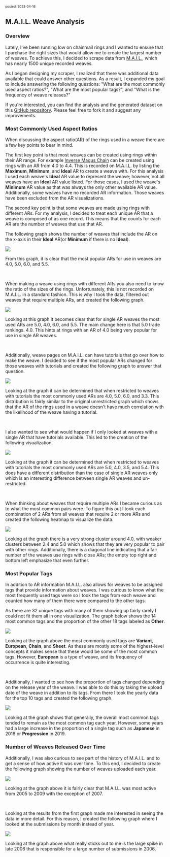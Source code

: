 <font size=1>posted: 2023-04-16</font>

## M.A.I.L. Weave Analysis

### **Overview**

Lately, I've been running low on chainmail rings and I wanted to ensure that I purchase the right sizes that would allow me to create the largest number of weaves. To achieve this, I decided to scrape data from [M.A.I.L.](https://www.mailleartisans.org/), which has nearly 1500 unique recorded weaves.

As I began designing my scraper, I realized that there was additional data available that could answer other questions. As a result, I expanded my goal to include answering the following questions: "What are the most commonly used aspect ratios?", "What are the most popular tags?", and "What is the frequency of weave releases?"

If you're interested, you can find the analysis and the generated dataset on this [GitHub repository](https://github.com/moaatt2/chainmail_stats). Please feel free to fork it and suggest any improvements.


### **Most Commonly Used Aspect Ratios**

When discussing the aspect ratio(AR) of the rings used in a weave there are a few key points to bear in mind.

The first key point is that most weaves can be created using rings within their AR range. For example [Inverse Magus Chain](https://www.mailleartisans.org/weaves/weavedisplay.php?key=1199) can be created using rings with an AR from $4.0$ to $4.4$. This is recorded on M.A.I.L. by listing the **Maximum**, **Minimum**, and **Ideal** AR to create a weave with. For this analysis I used each weave's **Ideal** AR value to represent the weave; however, not all weaves have an **Ideal** AR value listed. For those cases, I used the weave's **Minimum** AR value as that was always the only other available AR value. Additionally, some weaves have no recorded AR information. Those weaves have been excluded from the AR visualizations.

The second key point is that some weaves are made using rings with different ARs. For my analysis, I decided to treat each unique AR that a weave is composed of as one record. This means that the counts for each AR are the number of weaves that use that AR.

The following graph shows the number of weaves that include the AR on the x-axis in their **Ideal** AR(or **Minimum** if there is no **Ideal**).

<img src="../assets/images/chainmail/mail_weave_analysis/weaves-by-aspect-ratio.png">

From this graph, it is clear that the most popular ARs for use in weaves are $4.0$, $5.0$, $6.0$, and $5.5$.

<br>

When making a weave using rings with different ARs you also need to know the ratio of the sizes of the rings. Unfortunately, this is not recorded on M.A.I.L. in a standard fashion. This is why I took the data, filtered out weaves that require multiple ARs, and created the following graph.

<img src="../assets/images/chainmail/mail_weave_analysis/weaves-by-aspect-ratio(single-ar).png">

Looking at this graph it becomes clear that for single AR weaves the most used ARs are $5.0$, $4.0$, $6.0$, and $5.5$. The main change here is that $5.0$ trade rankings. $4.0$. This hints at rings with an AR of $4.0$ being very popular for use in single AR weaves.

<br>

Additionally, weave pages on M.A.I.L. can have tutorials that go over how to make the weave. I decided to see if the most popular ARs changed for those weaves with tutorials and created the following graph to answer that question.

<img src="../assets/images/chainmail/mail_weave_analysis/weaves-by-aspect-ratio(tutorial-available).png">

Looking at the graph it can be determined that when restricted to weaves with tutorials the most commonly used ARs are $4.0$, $5.0$, $6.0$, and $3.3$. This distribution is fairly similar to the original unrestricted graph which shows that the AR of the rings used in a weave doesn't have much correlation with the likelihood of the weave having a tutorial.

<br>

I also wanted to see what would happen if I only looked at weaves with a single AR that have tutorials available. This led to the creation of the following visualization.

<img src="../assets/images/chainmail/mail_weave_analysis/weaves-by-aspect-ratio(single-ar-tutorial-available).png">

Looking at the graph it can be determined that when restricted to weaves with tutorials the most commonly used ARs are $5.0$, $4.0$, $3.5$, and $5.4$. This does have a different distribution than the case of single AR weaves only which is an interesting difference between single AR weaves and un-restricted.

<br>

When thinking about weaves that require multiple ARs I became curious as to what the most common pairs were. To figure this out I took each combination of 2 ARs from all weaves that require 2 or more ARs and created the following heatmap to visualize the data.

<img src="../assets/images/chainmail/mail_weave_analysis/ar-pair-frequency.png">

Looking at the graph there is a very strong cluster around $4.0$, with weaker clusters between $2.4$ and $5.0$ which shows that they are very popular to pair with other rings. Additionally, there is a diagonal line indicating that a fair number of the weaves use rings with close ARs; the empty top right and bottom left emphasize that even further. 

### **Most Popular Tags**

In addition to AR information M.A.I.L. also allows for weaves to be assigned tags that provide information about weaves. I was curious to know what the most frequently used tags were so I took the tags from each weave and counted how many of them there were compared to the other tags.

As there are 32 unique tags with many of them showing up fairly rarely I could not fit them all in one visualization. The graph below shows the 14 most common tags and the proportion of the other 18 tags labeled as **Other**.

<img src="../assets/images/chainmail/mail_weave_analysis/relative_tag_frequency.png">

Looking at the graph above the most commonly used tags are **Variant**, **European**, **Chain**, and **Sheet**. As these are mostly some of the highest-level concepts it makes sense that these would be some of the most common tags. However, **European** is a type of weave, and its frequency of occurrence is quite interesting.

<br>

Additionally, I wanted to see how the proportion of tags changed depending on the release year of the weave. I was able to do this by taking the upload date of the weave in addition to its tags. From there I took the yearly data for the top 10 tags and created the following graph.

<img src="../assets/images/chainmail/mail_weave_analysis/relative_tag_frequency(yearly).png">

Looking at the graph shows that generally, the overall most common tags tended to remain as the most common tag each year. However, some years had a large increase in the proportion of a single tag such as **Japanese** in 2018 or **Progression** in 2019. 

### **Number of Weaves Released Over Time**

Additionally, I was also curious to see part of the history of M.A.I.L. and to get a sense of how active it was over time. To this end, I decided to create the following graph showing the number of weaves uploaded each year.

<img src="../assets/images/chainmail/mail_weave_analysis/num-weaves-uploaded(yearly).png">

Looking at the graph above it is fairly clear that M.A.I.L. was most active from 2005 to 2009 with the exception of 2007.

<br>

Looking at the results from the first graph made me interested in seeing the data in more detail. For this reason, I created the following graph where I looked at the submissions by month instead of year.

<img src="../assets/images/chainmail/mail_weave_analysis/num-weaves-uploaded(monthly).png">

Looking at the graph above what really sticks out to me is the large spike in late 2006 that is responsible for a large number of submissions in 2006.